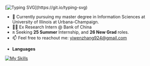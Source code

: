 [![Typing SVG](https://readme-typing-svg.demolab.com?font=Fira+Code&pause=1000&color=ED9AF7&vCenter=true&width=435&lines=Hi!+I'm+Yvonne.%F0%9F%91%8B;I'm+a+dedicated+software+engineer.%F0%9F%91%A9%E2%80%8D%F0%9F%92%BB;Welcome+to+my+Github!)](https://git.io/typing-svg)

- 🔅 Currently pursuing my master degree in Information Sciences at University of Illinois at Urbana-Champaign.
- 👩‍💻 Ex Research Intern @ Bank of China
- 🔛 Seeking **25 Summer** Internship, and **26 New Grad** roles.
- 📫 Feel free to reachout me: [yiwenzhang924@gmail.com](mailto:yiwenzhang924@gmail.com)

<!---
Yvonnezhang924/Yvonnezhang924 is a ✨ special ✨ repository because its `README.md` (this file) appears on your GitHub profile.
You can click the Preview link to take a look at your changes.
--->

- **Languages**

[![My Skills](https://skillicons.dev/icons?i=java,py,c,cpp,js,ts,html,css,sql)](https://skillicons.dev)
